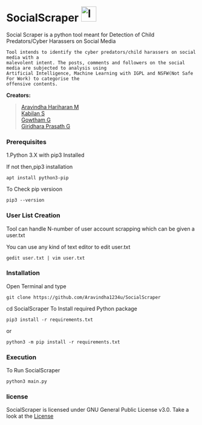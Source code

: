 # SocialScraper <img src="https://cdn3.iconfinder.com/data/icons/web-hosting-2-1/128/95-512.png" alt="logo" width="40" height="40"/>

Social Scraper is a python tool meant for Detection of Child Predators/Cyber Harassers on Social Media

```
Tool intends to identify the cyber predators/child harassers on social media with a
malevolent intent. The posts, comments and followers on the social media are subjected to analysis using
Artificial Intelligence, Machine Learning with IGPL and NSFW(Not Safe For Work) to categorise the
offensive contents.
```

**Creators:**
> [Aravindha Hariharan M](https://github.com/Aravindha1234u)  
> [Kabilan S](https://github.com/kabilan1290)  
> [Gowtham G](https://github.com/Gowtham-18)  
> [Giridhara Prasath G](https://github.com/giridhar30)  



### Prerequisites
1.Python 3.X with pip3 Installed  

If not then,pip3 installation  
```
apt install python3-pip
```  
To Check pip versioon  
```
pip3 --version
```

### User List Creation
Tool can handle N-number of user account scrapping which can be given a user.txt

You can use any kind of text editor to edit user.txt
```
gedit user.txt | vim user.txt
```

### Installation
Open Terminal and type
```
git clone https://github.com/Aravindha1234u/SocialScraper
```
cd SocialScraper
To Install required Python package

```
pip3 install -r requirements.txt
```
or
```
python3 -m pip install -r requirements.txt
```

### Execution
To Run SocialScraper
```
python3 main.py
```

### license
SocialScraper is licensed under GNU General Public License v3.0. Take a look at the [License](https://github.com/Aravindha1234u/SocialScraper/blob/master/LICENSE)
